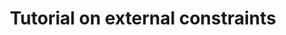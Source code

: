 ---
title: "Tutorial on external constraints"
last_updated: Jan 8, 2022
keywords: tutorial, overview, collection, getting started
sidebar: mydoc_sidebar
permalink: tut_external
folder: tutorial
toc: false
---